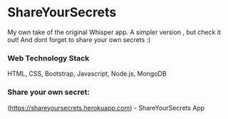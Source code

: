 # ShareYourSecrets

My own take of the original Whisper app. A simpler version , but check it out! And dont forget to share your own secrets :) 

### Web Technology Stack
HTML, CSS, Bootstrap, Javascript, Node.js, MongoDB

### Share your own secret:

(https://shareyoursecrets.herokuapp.com) - ShareYourSecrets App
